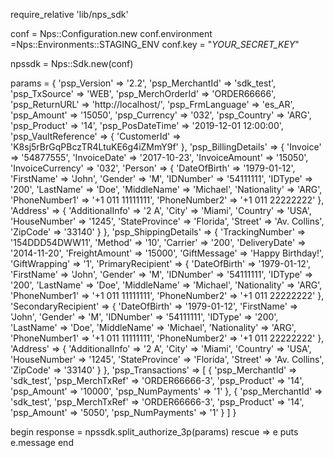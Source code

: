 require_relative 'lib/nps_sdk'

conf = Nps::Configuration.new
conf.environment =Nps::Environments::STAGING_ENV
conf.key = "_YOUR_SECRET_KEY_"

npssdk = Nps::Sdk.new(conf)

params = {
    'psp_Version' => '2.2',
    'psp_MerchantId' => 'sdk_test',
    'psp_TxSource' => 'WEB',
    'psp_MerchOrderId' => 'ORDER66666',
    'psp_ReturnURL' => 'http://localhost/',
    'psp_FrmLanguage' => 'es_AR',
    'psp_Amount' => '15050',
    'psp_Currency' => '032',
    'psp_Country' => 'ARG',
    'psp_Product' => '14',
    'psp_PosDateTime' => '2019-12-01 12:00:00',
    'psp_VaultReference'  => {
        'CustomerId' => 'K8sj5rBrGqPBczTR4LtuKE6g4iZMmY9f'
    },
    'psp_BillingDetails'  => {
        'Invoice' => '54877555',
        'InvoiceDate' => '2017-10-23',
        'InvoiceAmount' => '15050',
        'InvoiceCurrency' => '032',
        'Person'  => {
            'DateOfBirth' => '1979-01-12',
            'FirstName' => 'John',
            'Gender' => 'M',
            'IDNumber' => '54111111',
            'IDType' => '200',
            'LastName' => 'Doe',
            'MiddleName' => 'Michael',
            'Nationality' => 'ARG',
            'PhoneNumber1' => '+1 011 11111111',
            'PhoneNumber2' => '+1 011 22222222'
            },
        'Address'  => {
            'AdditionalInfo' => '2 A',
            'City' => 'Miami',
            'Country' => 'USA',
            'HouseNumber' => '1245',
            'StateProvince' => 'Florida',
            'Street' => 'Av. Collins',
            'ZipCode' => '33140'
            }
    },
    'psp_ShippingDetails'  => {
        'TrackingNumber' => '154DDD54DWW11',
        'Method' => '10',
        'Carrier' => '200',
        'DeliveryDate' => '2014-11-20',
        'FreightAmount' => '15000',
        'GiftMessage' => 'Happy Birthday!',
        'GiftWrapping' => '1',
        'PrimaryRecipient'  => {
            'DateOfBirth' => '1979-01-12',
            'FirstName' => 'John',
            'Gender' => 'M',
            'IDNumber' => '54111111',
            'IDType' => '200',
            'LastName' => 'Doe',
            'MiddleName' => 'Michael',
            'Nationality' => 'ARG',
            'PhoneNumber1' => '+1 011 11111111',
            'PhoneNumber2' => '+1 011 22222222'
            },
        'SecondaryRecipient'  => {
            'DateOfBirth' => '1979-01-12',
            'FirstName' => 'John',
            'Gender' => 'M',
            'IDNumber' => '54111111',
            'IDType' => '200',
            'LastName' => 'Doe',
            'MiddleName' => 'Michael',
            'Nationality' => 'ARG',
            'PhoneNumber1' => '+1 011 11111111',
            'PhoneNumber2' => '+1 011 22222222'
            },
        'Address'  => {
            'AdditionalInfo' => '2 A',
            'City' => 'Miami',
            'Country' => 'USA',
            'HouseNumber' => '1245',
            'StateProvince' => 'Florida',
            'Street' => 'Av. Collins',
            'ZipCode' => '33140'
            }
    },
    'psp_Transactions'  => [
        {
            'psp_MerchantId' => 'sdk_test',
            'psp_MerchTxRef' => 'ORDER66666-3',
            'psp_Product' => '14',
            'psp_Amount' => '10000',
            'psp_NumPayments' => '1'
        },
        {
            'psp_MerchantId' => 'sdk_test',
            'psp_MerchTxRef' => 'ORDER66666-3',
            'psp_Product' => '14',
            'psp_Amount' => '5050',
            'psp_NumPayments' => '1'
        }
    ]
}

begin 
    response = npssdk.split_authorize_3p(params) 
rescue => e 
    puts e.message 
end 
